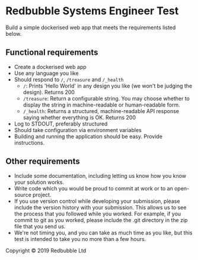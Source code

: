 # Redbubble Systems Engineer Test

Build a simple dockerised web app that meets the requirements listed below.

## Functional requirements
- Create a dockerised web app
- Use any language you like
- Should respond to `/`, `/treasure` and `/_health`
	- `/`: Prints 'Hello World' in any design you like (we won't be judging the design). Returns 200
	- `/treasure`: Return a configurable string. You may choose whether to display the string in machine-readable or human-readable form.
	- `/_health`: Returns a structured, machine-readable API response saying whether everything is OK. Returns 200
- Log to STDOUT, preferably structured
- Should take configuration via environment variables
- Building and running the application should be easy. Provide instructions.

## Other requirements
- Include some documentation, including letting us know how you know your solution works.
- Write code which you would be proud to commit at work or to an open-source project.
- If you use version control while developing your submission, please include the version history with your submission. This allows us to see the process that you followed while you worked. For example, if you commit to git as you worked, please include the .git directory in the zip file that you send us.
- We're not timing you, and you can take as much time as you like, but this test is intended to take you no more than a few hours.


Copyright © 2019 Redbubble Ltd
